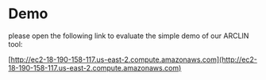 # Demo
please open the following link to evaluate the simple demo of our ARCLIN tool:

[http://ec2-18-190-158-117.us-east-2.compute.amazonaws.com](http://ec2-18-190-158-117.us-east-2.compute.amazonaws.com)

